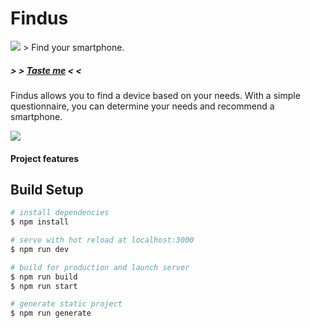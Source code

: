 # Findus
<img src="https://i.ibb.co/PQBWTwV/portada.png">
> Find your smartphone.

 ##### > > <a href="https://findus-612bc.web.app/" >Taste me</a> < <

Findus allows you to find a device based on your needs.
With a simple questionnaire, you can determine your needs and recommend a smartphone.

<img src="https://i.ibb.co/jLx9dct/portada.png">

#### Project features

## Build Setup

```bash
# install dependencies
$ npm install

# serve with hot reload at localhost:3000
$ npm run dev

# build for production and launch server
$ npm run build
$ npm run start

# generate static project
$ npm run generate
```

